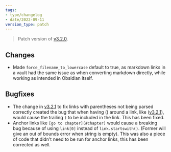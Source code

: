 ```yaml
---
tags:
- type/changelog
- date/2022-09-11
version_type: patch
---
```

   
> Patch version of [v3.2.0](../Changelog/v3.2.0.md).    
   
## Changes   
   
- Made `force_filename_to_lowercase` default to true, as markdown links in a vault had the same issue as when converting markdown directly, while working as intended in Obsidian itself.    
   
## Bugfixes   
   
- The change in [v3.2.1](../Changelog/v3.2.1.md) to fix links with parentheses not being parsed correctly created the bug that when having () around a link, like ([v3.2.1](../Changelog/v3.2.1.md)), would cause the trailing `)` to be included in the link. This has been fixed.   
- Anchor links like `[go to chapter](#chapter)` would cause a breaking bug because of using `link[0]` instead of `link.startswith()`. (Former will give an out of bounds error when string is empty). This was also a piece of code that didn't need to be run for anchor links, this has been corrected as well.